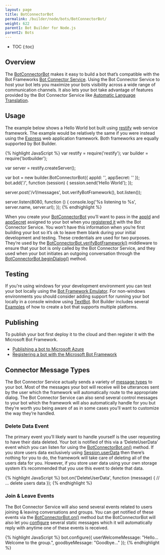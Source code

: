 ```yaml
---
layout: page
title: BotConnectorBot
permalink: /builder/node/bots/BotConnectorBot/
weight: 622
parent1: Bot Builder for Node.js
parent2: Bots
---
```


* TOC
{:toc}

## Overview
The [BotConnectorBot](/sdkreference/nodejs/classes/_botbuilder_d_.botconnectorbot.html) makes it easy to build a bot that’s compatible with the Bot Frameworks [Bot Connector Service](/connector/getstarted/). Using the Bot Connector Service to host your bot lets you maximize your bots visibility across a wide range of communication channels. It also lets your bot take advantage of features provided by the Bot Connector Service like [Automatic Language Translation](/connector/bot-options/#translation). 

## Usage
The example below shows a Hello World bot built using [restify](http://restify.com/) web service framework. The example would be relatively the same if you were instead using the [Express](http://expressjs.com/) web application framework. Both frameworks are equally supported by Bot Builder.

{% highlight JavaScript %}
var restify = require('restify');
var builder = require('botbuilder');

var server = restify.createServer();

var bot = new builder.BotConnectorBot({ appId: '<your appId>', appSecret: '<your appSecret>' });
bot.add('/', function (session) {
   session.send('Hello World'); 
});

server.post('/v1/messages', bot.verifyBotFramework(), bot.listen());

server.listen(8080, function () {
   console.log('%s listening to %s', server.name, server.url); 
});
{% endhighlight %}

When you create your [BotConnectorBot](/sdkreference/nodejs/classes/_botbuilder_d_.botconnectorbot.html#constructor) you’ll want to pass in the [appId](/sdkreference/nodejs/interfaces/_botbuilder_d_.ibotconnectoroptions.html#appid) and [appSecret]( /sdkreference/nodejs/interfaces/_botbuilder_d_.ibotconnectoroptions.html#appsecret) assigned to your bot when you [registered it](/connector/getstarted/#registering-your-bot-with-the-microsoft-bot-framework) with the Bot Connector Service. You won’t have this information when you’re first building your bot so it’s ok to leave them blank during your initial development and testing. These credentials are used for two purposes. They’re used by the [BotConnectorBot.verifyBotFramework()](/sdkreference/nodejs/classes/_botbuilder_d_.botconnectorbot.html#verifybotframework) middleware to ensure that your bot is only called by the Bot Connector Service, and they used when your bot initiates an outgoing conversation through the  [BotConnectorBot.beginDialog()](/sdkreference/nodejs/classes/_botbuilder_d_.botconnectorbot.html#begindialog) method.

## Testing
If you're using windows for your development environment you can test your bot locally using the [Bot Framework Emulator](/connector/tools/bot-framework-emulator/). For non-windows environments you should consider adding support for running your bot locally in a console window using [TextBot](/builder/node/bots/TextBot/). Bot Builder includes several [Examples](/builder/node/guides/examples/) of how to create a bot that supports multiple platforms.

## Publishing
To publish your bot first deploy it to the cloud and then register it with the Microsoft Bot Framework.

* [Publishing a bot to Microsoft Azure](/connector/getstarted/#publishing-your-bot-application-to-microsoft-azure)
* [Registering a bot with the Microsoft Bot Framework](/connector/getstarted/#registering-your-bot-with-the-microsoft-bot-framework)

## Connector Message Types
The Bot Connector Service actually sends a variety of [message types](/connector/message-types/) to your bot. Most of the messages your bot will receive will be utterances sent by the user which the framework will automatically route to the appropriate dialog. The Bot Connector Service can also send several control messages to your bot which the framework will also automatically handle for you but they’re worth you being aware of as in some cases you’ll want to customize the way they’re handled.

### Delete Data Event
The primary event you’ll likely want to handle yourself is the user requesting to have their data deleted.  Your bot is notified of this via a ‘DeleteUserData’ event which you can listen for using the [BotConnectorBot.on()](/sdkreference/nodejs/classes/_botbuilder_d_.botconnectorbot.html#on) method.  If you store users data exclusively using [Session.userData](/sdkreference/nodejs/classes/_botbuilder_d_.session.html#userdata) then there’s nothing for you to do, the framework will take care of deleting all of the users data for you. However, if you store user data using your own storage system it’s recommended that you use this event to delete that data.

{% highlight JavaScript %}
bot.on('DeleteUserData', function (message) {
    // ... delete users data
});
{% endhighlight %}

### Join & Leave Events
The Bot Connector Service will also send several events related to users joining & leaving conversations and groups. You can get notified of these events via the [BotConnectorBot.on()](/sdkreference/nodejs/classes/_botbuilder_d_.botconnectorbot.html#on) method but the BotConnectorBot will also let you [configure](/sdkreference/nodejs/interfaces/_botbuilder_d_.ibotconnectoroptions.html) several static messages which it will automatically reply with anytime one of these events is received.

{% highlight JavaScript %}
bot.configure({
    userWelcomeMessage: "Hello... Welcome to the group.",
    goodbyeMessage: "Goodbye..."
});
{% endhighlight %}

